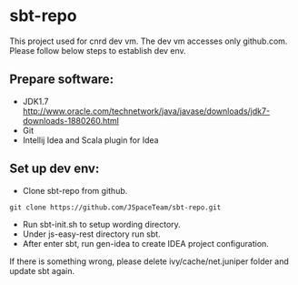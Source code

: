 sbt-repo
========
This project used for cnrd dev vm. The dev vm accesses only github.com.
Please follow below steps to establish dev env.

Prepare software:
--------
 - JDK1.7 http://www.oracle.com/technetwork/java/javase/downloads/jdk7-downloads-1880260.html
 - Git
 - Intellij Idea and Scala plugin for Idea

Set up dev env:
--------
 - Clone sbt-repo from github.
```
git clone https://github.com/JSpaceTeam/sbt-repo.git
```
 - Run sbt-init.sh to setup wording directory.
 - Under js-easy-rest directory run sbt.
 - After enter sbt, run gen-idea to create IDEA project configuration.

 If there is something wrong, please delete ivy/cache/net.juniper folder and update sbt again.
